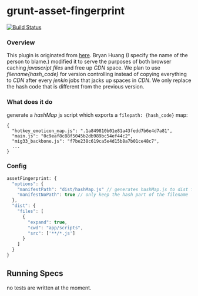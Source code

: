 # grunt-asset-fingerprint

[![Build Status](https://travis-ci.org/testdouble/grunt-asset-fingerprint.png?branch=master)](https://travis-ci.org/testdouble/grunt-asset-fingerprint)

### Overview

This plugin is originated from [here](https://github.com/migme/grunt-fingerprint-assets). Bryan Huang (I specify the name of the person to blame.) modified it to serve the purposes of both browser caching *javascript files* and free up *CDN* space. We plan to use *filename{hash_code}* for version controlling instead of copying everything to *CDN* after every *jenkin* jobs that jacks up spaces in *CDN*. We only replace the hash code that is different from the previous version.

### What does it do

generate a *hashMap* js script which exports a `filepath: {hash_code}` map:

```
{
  "hotkey_emoticon_map.js": ".1a849810b01e81a43fedd7b6e4d7a81",
  "main.js": "0c9eaf8c88f5045b2db989bc54ef44c2",
  "mig33_backbone.js": "f7be238c619ca5e4d15b8a7b01ce48c7",
  ...
}
```

### Config

```js
assetFingerprint: {
  "options": {
    "manifestPath": "dist/hashMap.js" // generates hashMap.js to dist folder.
    "manifestNoPath": true // only keep the hash part of the filename
  },
  "dist": {
    "files": [
      {
        "expand": true,
        "cwd": "app/scripts",
        "src": ['**/*.js']
      }
    ]
  }
}
```
## Running Specs

no tests are written at the moment.

